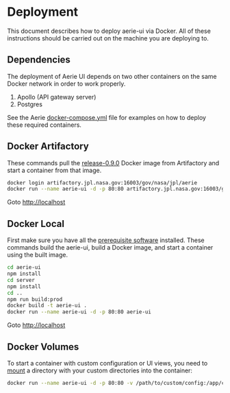 # Deployment

This document describes how to deploy aerie-ui via Docker. All of these instructions should be carried out on the machine you are deploying to.

## Dependencies

The deployment of Aerie UI depends on two other containers on the same Docker network in order to work properly.

1. Apollo (API gateway server)
2. Postgres

See the Aerie [docker-compose.yml](https://github.jpl.nasa.gov/Aerie/aerie/blob/develop/scripts/docker-compose-aerie/docker-compose.yml) file for examples on how to deploy these required containers.

## Docker Artifactory

These commands pull the [release-0.9.0](https://artifactory.jpl.nasa.gov/artifactory/webapp/#/artifacts/browse/tree/General/docker-release-local/gov/nasa/jpl/aerie/aerie-ui/release-0.9.0) Docker image from Artifactory and start a container from that image.

```bash
docker login artifactory.jpl.nasa.gov:16003/gov/nasa/jpl/aerie
docker run --name aerie-ui -d -p 80:80 artifactory.jpl.nasa.gov:16003/gov/nasa/jpl/aerie/aerie-ui:release-0.9.0 npm run start:develop
```

Goto [http://localhost](http://localhost)

## Docker Local

First make sure you have all the [prerequisite software](./DEVELOPER.md#prerequisite-software) installed. These commands build the aerie-ui, build a Docker image, and start a container using the built image. 

```bash
cd aerie-ui
npm install
cd server
npm install
cd ..
npm run build:prod
docker build -t aerie-ui .
docker run --name aerie-ui -d -p 80:80 aerie-ui
```

Goto [http://localhost](http://localhost)

## Docker Volumes

To start a container with custom configuration or UI views, you need to [mount](https://docs.docker.com/storage/bind-mounts/) a directory with your custom directories into the container:

```bash
docker run --name aerie-ui -d -p 80:80 -v /path/to/custom/config:/app/config -v /path/to/custom/views:/app/views artifactory.jpl.nasa.gov:16003/gov/nasa/jpl/aerie/aerie-ui:release-0.9.0
```
